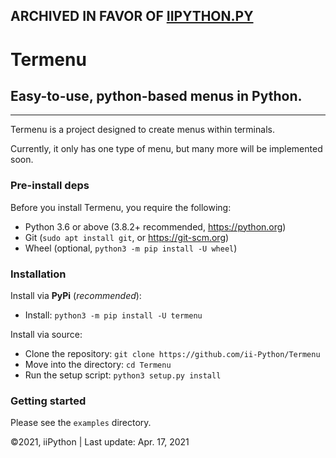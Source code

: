 ## ARCHIVED IN FAVOR OF [IIPYTHON.PY](https://github.com/ii-Python/iiPython.py)

# Termenu
## Easy-to-use, python-based menus in Python.
---

Termenu is a project designed to create menus within terminals.

Currently, it only has one type of menu, but many more will be implemented soon.

### Pre-install deps
Before you install Termenu, you require the following:
  - Python 3.6 or above (3.8.2+ recommended, https://python.org)
  - Git (`sudo apt install git`, or https://git-scm.org)
  - Wheel (optional, `python3 -m pip install -U wheel`)

### Installation
Install via **PyPi** (*recommended*):
  - Install: `python3 -m pip install -U termenu`

Install via source:
  - Clone the repository: `git clone https://github.com/ii-Python/Termenu`
  - Move into the directory: `cd Termenu`
  - Run the setup script: `python3 setup.py install`

### Getting started
Please see the `examples` directory.


©2021, iiPython | Last update: Apr. 17, 2021
